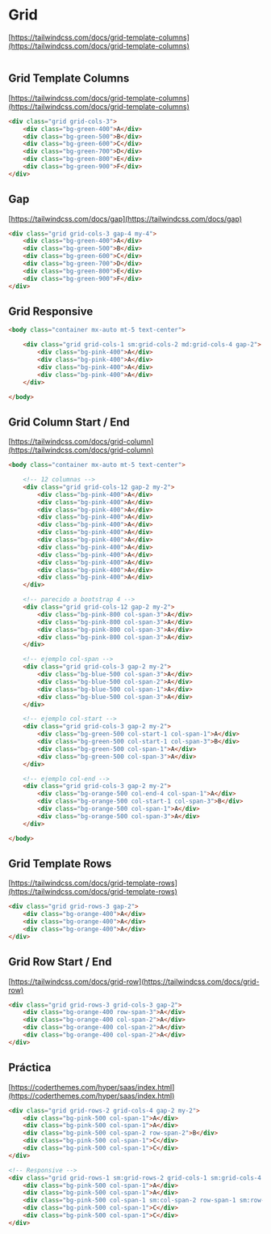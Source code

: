 # Grid
[https://tailwindcss.com/docs/grid-template-columns](https://tailwindcss.com/docs/grid-template-columns)

<img :src="$withBase('/img/grid-1.png')">


## Grid Template Columns
[https://tailwindcss.com/docs/grid-template-columns](https://tailwindcss.com/docs/grid-template-columns)
```html
<div class="grid grid-cols-3">
    <div class="bg-green-400">A</div>
    <div class="bg-green-500">B</div>
    <div class="bg-green-600">C</div>
    <div class="bg-green-700">D</div>
    <div class="bg-green-800">E</div>
    <div class="bg-green-900">F</div>
</div>
```

## Gap
[https://tailwindcss.com/docs/gap](https://tailwindcss.com/docs/gap)

```html
<div class="grid grid-cols-3 gap-4 my-4">
    <div class="bg-green-400">A</div>
    <div class="bg-green-500">B</div>
    <div class="bg-green-600">C</div>
    <div class="bg-green-700">D</div>
    <div class="bg-green-800">E</div>
    <div class="bg-green-900">F</div>
</div>
```
## Grid Responsive
```html
<body class="container mx-auto mt-5 text-center">

    <div class="grid grid-cols-1 sm:grid-cols-2 md:grid-cols-4 gap-2">
        <div class="bg-pink-400">A</div>
        <div class="bg-pink-400">A</div>
        <div class="bg-pink-400">A</div>
        <div class="bg-pink-400">A</div>
    </div>

</body>
```

## Grid Column Start / End
[https://tailwindcss.com/docs/grid-column](https://tailwindcss.com/docs/grid-column)
```html
<body class="container mx-auto mt-5 text-center">

    <!-- 12 columnas -->
    <div class="grid grid-cols-12 gap-2 my-2">
        <div class="bg-pink-400">A</div>
        <div class="bg-pink-400">A</div>
        <div class="bg-pink-400">A</div>
        <div class="bg-pink-400">A</div>
        <div class="bg-pink-400">A</div>
        <div class="bg-pink-400">A</div>
        <div class="bg-pink-400">A</div>
        <div class="bg-pink-400">A</div>
        <div class="bg-pink-400">A</div>
        <div class="bg-pink-400">A</div>
        <div class="bg-pink-400">A</div>
        <div class="bg-pink-400">A</div>
    </div>

    <!-- parecido a bootstrap 4 -->
    <div class="grid grid-cols-12 gap-2 my-2">
        <div class="bg-pink-800 col-span-3">A</div>
        <div class="bg-pink-800 col-span-3">A</div>
        <div class="bg-pink-800 col-span-3">A</div>
        <div class="bg-pink-800 col-span-3">A</div>
    </div>

    <!-- ejemplo col-span -->
    <div class="grid grid-cols-3 gap-2 my-2">
        <div class="bg-blue-500 col-span-3">A</div>
        <div class="bg-blue-500 col-span-2">A</div>
        <div class="bg-blue-500 col-span-1">A</div>
        <div class="bg-blue-500 col-span-3">A</div>
    </div>

    <!-- ejemplo col-start -->
    <div class="grid grid-cols-3 gap-2 my-2">
        <div class="bg-green-500 col-start-1 col-span-1">A</div>
        <div class="bg-green-500 col-start-1 col-span-3">B</div>
        <div class="bg-green-500 col-span-1">A</div>
        <div class="bg-green-500 col-span-3">A</div>
    </div>

    <!-- ejemplo col-end -->
    <div class="grid grid-cols-3 gap-2 my-2">
        <div class="bg-orange-500 col-end-4 col-span-1">A</div>
        <div class="bg-orange-500 col-start-1 col-span-3">B</div>
        <div class="bg-orange-500 col-span-1">A</div>
        <div class="bg-orange-500 col-span-3">A</div>
    </div>

</body>
```

## Grid Template Rows
[https://tailwindcss.com/docs/grid-template-rows](https://tailwindcss.com/docs/grid-template-rows)

```html
<div class="grid grid-rows-3 gap-2">
    <div class="bg-orange-400">A</div>
    <div class="bg-orange-400">A</div>
    <div class="bg-orange-400">A</div>
</div>
```

## Grid Row Start / End
[https://tailwindcss.com/docs/grid-row](https://tailwindcss.com/docs/grid-row)

```html
<div class="grid grid-rows-3 grid-cols-3 gap-2">
    <div class="bg-orange-400 row-span-3">A</div>
    <div class="bg-orange-400 col-span-2">A</div>
    <div class="bg-orange-400 col-span-2">A</div>
    <div class="bg-orange-400 col-span-2">A</div>
</div>
```

## Práctica
[https://coderthemes.com/hyper/saas/index.html](https://coderthemes.com/hyper/saas/index.html)

```html
<div class="grid grid-rows-2 grid-cols-4 gap-2 my-2">
    <div class="bg-pink-500 col-span-1">A</div>
    <div class="bg-pink-500 col-span-1">A</div>
    <div class="bg-pink-500 col-span-2 row-span-2">B</div>
    <div class="bg-pink-500 col-span-1">C</div>
    <div class="bg-pink-500 col-span-1">C</div>
</div>

<!-- Responsive -->
<div class="grid grid-rows-1 sm:grid-rows-2 grid-cols-1 sm:grid-cols-4 gap-2">
    <div class="bg-pink-500 col-span-1">A</div>
    <div class="bg-pink-500 col-span-1">A</div>
    <div class="bg-pink-500 col-span-1 sm:col-span-2 row-span-1 sm:row-span-2">B</div>
    <div class="bg-pink-500 col-span-1">C</div>
    <div class="bg-pink-500 col-span-1">C</div>
</div>
```


